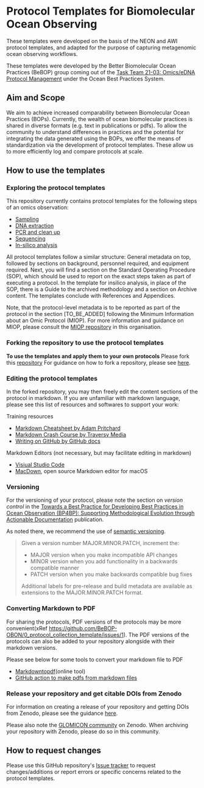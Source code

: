 # Protocol Templates for Biomolecular Ocean Observing

These templates were developed on the basis of the NEON and AWI protocol templates, and adapted for the purpose of capturing metagenomic ocean observing workflows. 

These templates were developed by the Better Biomolecular Ocean Practices (BeBOP) group coming out of the [Task Team 21-03: Omics/eDNA Protocol Management](https://www.oceanbestpractices.org/about/task-teams/obps-task-team-21-03-omics-edna-protocol-management/) under the Ocean Best Practices System.

## Aim and Scope
We aim to achieve increased comparability between Biomolecular Ocean Practices (BOPs). Currently, the wealth of ocean biomolecular practices is shared in diverse formats (e.g. text in publications or pdfs). To allow the community to understand differences in practices and the potential for integrating the data generated using the BOPs, we offer the means of standardization via the development of protocol templates. These allow us to more efficiently log and compare protocols at scale.

## How to use the templates

### Exploring the protocol templates
This repository currently contains protocol templates for the following steps of an omics observation:
- [Sampling](https://github.com/BeBOP-OBON/0_protocol_collection_template/blob/main/protocol_template_sampling.md)
- [DNA extraction](https://github.com/BeBOP-OBON/0_protocol_collection_template/blob/main/protocol_template_DNA_extraction.md)
- [PCR and clean up](https://github.com/BeBOP-OBON/0_protocol_collection_template/blob/main/protocol_template_PCR.md)
- [Sequencing](https://github.com/BeBOP-OBON/0_protocol_collection_template/blob/main/protocol_template_sequencing.md)
- [In-silico analysis](https://github.com/BeBOP-OBON/0_protocol_collection_template/blob/main/protocol_template_insilico_analysis.md)

All protocol templates follow a similar structure: General metadata on top, followed by sections on background, personnel required, and equipment required. Next, you will find a section on the Standard Operating Procedure (SOP), which should be used to report on the exact steps taken as part of executing a protocol. In the template for insilico analysis, in place of the SOP, there is a Guide to the archived methodology and a section on Archive content. The templates conclude with References and Appendices.

Note, that the protocol-level metadata is to be reported as part of the protocol in the section [TO_BE_ADDED] following the Minimum Information about an Omic Protocol (MIOP). For more information and guidance on MIOP, please consult the [MIOP repository](https://github.com/BeBOP-OBON/miop) in this organisation.

### Forking the repository to use the protocol templates

**To use the templates and apply them to your own protocols**
Please fork this [repository](https://github.com/BeBOP-OBON/0_protocol_collection_template/)
For guidance on how to fork a repository, please see [here](https://docs.github.com/en/get-started/quickstart/fork-a-repo).

### Editing the protocol templates
In the forked repository, you may then freely edit the content sections of the protocol in markdown. If you are unfamiliar with markdown language, please see this list of resources and softwares to support your work:

Training resources
- [Markdown Cheatsheet by Adam Pritchard](https://github.com/adam-p/markdown-here/wiki/Markdown-Cheatsheet)
- [Markdown Crash Course by Traversy Media](https://youtu.be/HUBNt18RFbo) 
- [Writing on GitHub by GitHub docs](https://docs.github.com/en/get-started/writing-on-github)

Markdown Editors (not necessary, but may facilitate editing in markdown)
- [Visiual Studio Code](https://code.visualstudio.com/Docs/languages/markdown)
- [MacDown](https://macdown.uranusjr.com), open source Markdown editor for macOS

### Versioning
For the versioning of your protocol, please note the section on _version control_ in the [Towards a Best Practice for Developing Best Practices in Ocean Observation (BP4BP): Supporting Methodological Evolution through Actionable Documentation](http://dx.doi.org/10.25607/OBP-781) publication. 

As noted there, we recommend the use of [semantic versioning](https://semver.org). 
> Given a version number MAJOR.MINOR.PATCH, increment the:
> - MAJOR version when you make incompatible API changes
> - MINOR version when you add functionality in a backwards compatible manner
> - PATCH version when you make backwards compatible bug fixes
>
> Additional labels for pre-release and build metadata are available as extensions to the MAJOR.MINOR.PATCH format.

### Converting Markdown to PDF
For sharing the protocols, PDF versions of the protocols may be more convenient(xRef https://github.com/BeBOP-OBON/0_protocol_collection_template/issues/1). The PDF versions of the protocols can also be added to your repository alongside with their markdown versions. 

Please see below for some tools to convert your markdown file to PDF
- [Markdowntopdf](https://www.markdowntopdf.com)(online tool)
- [GitHub action to make pdfs from markdown files](https://github.com/BaileyJM02/markdown-to-pdf)

### Release your repository and get citable DOIs from Zenodo

For information on creating a release of your repository and getting DOIs from Zenodo, please see the guidance [here](https://docs.github.com/en/repositories/archiving-a-github-repository/referencing-and-citing-content).

Please also note the [GLOMICON community](https://zenodo.org/communities/glomicon/) on Zenodo. When archiving your repository with Zenodo, please do so in this community.

## How to request changes
Please use this GitHub repository's [Issue tracker](https://github.com/BeBOP-OBON/0_protocol_collection_template/issues) to request changes/additions or report errors or specific concerns related to the protocol templates.

